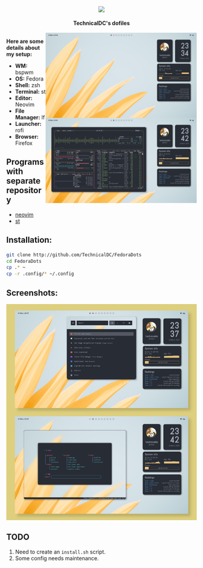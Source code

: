<div class="class" align="center">
	<image class="banner" src="res/banner.png" style="width:400px;height:auto;">
<br> <br>
<strong>TechnicalDC's dofiles</strong>
</div>
<br>
<img src="https://raw.githubusercontent.com/TechnicalDC/FedoraDots/main/res/main.png" alt="img" align="right" width="400px">

**Here are some details about my setup:**

* **WM:** bspwm
* **OS:** Fedora
* **Shell:** zsh
* **Terminal:** st
* **Editor:** Neovim
* **File Manager:** lf
* **Launcher:** rofi
* **Browser:** Firefox

## Programs with separate repository

- [neovim](https://github.com/TechnicalDC/NvConf)
- [st](https://github.com/TechnicalDC/st)

## Installation:

```bash
git clone http://github.com/TechnicalDC/FedoraDots
cd FedoraDots
cp .* ~
cp -r .config/* ~/.config
```

## Screenshots:

![screenshots](https://github.com/TechnicalDC/FedoraDots/blob/main/res/main-1.png)

## TODO

1. Need to create an `install.sh` script.
2. Some config needs maintenance.

